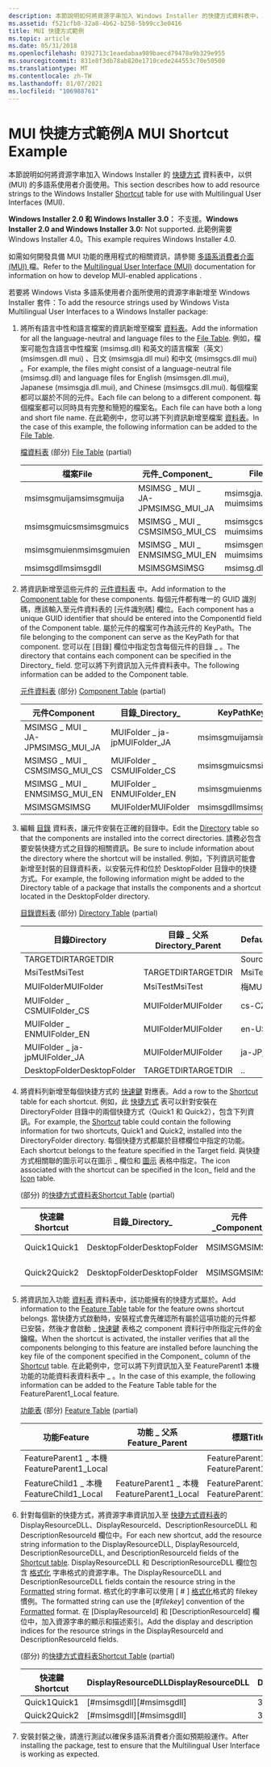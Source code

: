 ```yaml
---
description: 本節說明如何將資源字串加入 Windows Installer 的快捷方式資料表中，以供 (MUI) 的多語系使用者介面使用。
ms.assetid: f521cfb8-32a8-4b62-b258-5b99cc3e0416
title: MUI 快捷方式範例
ms.topic: article
ms.date: 05/31/2018
ms.openlocfilehash: 0392713c1eaedabaa989baecd79478a9b329e955
ms.sourcegitcommit: 831e8f3db78ab820e1710cede244553c70e50500
ms.translationtype: MT
ms.contentlocale: zh-TW
ms.lasthandoff: 01/07/2021
ms.locfileid: "106988761"
---
```

# <a name="a-mui-shortcut-example"></a><span data-ttu-id="b08ae-103">MUI 快捷方式範例</span><span class="sxs-lookup"><span data-stu-id="b08ae-103">A MUI Shortcut Example</span></span>

<span data-ttu-id="b08ae-104">本節說明如何將資源字串加入 Windows Installer 的 [快捷方式](shortcut-table.md) 資料表中，以供 (MUI) 的多語系使用者介面使用。</span><span class="sxs-lookup"><span data-stu-id="b08ae-104">This section describes how to add resource strings to the Windows Installer [Shortcut](shortcut-table.md) table for use with Multilingual User Interfaces (MUI).</span></span>

<span data-ttu-id="b08ae-105">**Windows Installer 2.0 和 Windows Installer 3.0：** 不支援。</span><span class="sxs-lookup"><span data-stu-id="b08ae-105">**Windows Installer 2.0 and Windows Installer 3.0:** Not supported.</span></span> <span data-ttu-id="b08ae-106">此範例需要 Windows Installer 4.0。</span><span class="sxs-lookup"><span data-stu-id="b08ae-106">This example requires Windows Installer 4.0.</span></span>

<span data-ttu-id="b08ae-107">如需如何開發具備 MUI 功能的應用程式的相關資訊，請參閱 [多語系消費者介面 (MUI) ](/windows/desktop/Intl/multilingual-user-interface) 檔。</span><span class="sxs-lookup"><span data-stu-id="b08ae-107">Refer to the [Multilingual User Interface (MUI)](/windows/desktop/Intl/multilingual-user-interface) documentation for information on how to develop MUI-enabled applications .</span></span>

<span data-ttu-id="b08ae-108">若要將 Windows Vista 多語系使用者介面所使用的資源字串新增至 Windows Installer 套件：</span><span class="sxs-lookup"><span data-stu-id="b08ae-108">To add the resource strings used by Windows Vista Multilingual User Interfaces to a Windows Installer package:</span></span>

1.  <span data-ttu-id="b08ae-109">將所有語言中性和語言檔案的資訊新增至檔案 [資料表](file-table.md)。</span><span class="sxs-lookup"><span data-stu-id="b08ae-109">Add the information for all the language-neutral and language files to the [File Table](file-table.md).</span></span> <span data-ttu-id="b08ae-110">例如，檔案可能包含語言中性檔案 (msimsg.dll) 和英文的語言檔案（英文） (msimsgen.dll mui) 、日文 (msimsgja.dll mui) 和中文 (msimsgcs.dll mui) 。</span><span class="sxs-lookup"><span data-stu-id="b08ae-110">For example, the files might consist of a language-neutral file (msimsg.dll) and language files for English (msimsgen.dll.mui), Japanese (msimsgja.dll.mui), and Chinese (msimsgcs.dll.mui).</span></span> <span data-ttu-id="b08ae-111">每個檔案都可以屬於不同的元件。</span><span class="sxs-lookup"><span data-stu-id="b08ae-111">Each file can belong to a different component.</span></span> <span data-ttu-id="b08ae-112">每個檔案都可以同時具有完整和簡短的檔案名。</span><span class="sxs-lookup"><span data-stu-id="b08ae-112">Each file can have both a long and short file name.</span></span> <span data-ttu-id="b08ae-113">在此範例中，您可以將下列資訊新增至檔案 [資料表](file-table.md)。</span><span class="sxs-lookup"><span data-stu-id="b08ae-113">In the case of this example, the following information can be added to the [File Table](file-table.md).</span></span>

    <span data-ttu-id="b08ae-114">[檔資料表](file-table.md) (部分) </span><span class="sxs-lookup"><span data-stu-id="b08ae-114">[File Table](file-table.md) (partial)</span></span>

    

    | <span data-ttu-id="b08ae-115">檔案</span><span class="sxs-lookup"><span data-stu-id="b08ae-115">File</span></span>        | <span data-ttu-id="b08ae-116">元件\_</span><span class="sxs-lookup"><span data-stu-id="b08ae-116">Component\_</span></span>     | <span data-ttu-id="b08ae-117">FileName</span><span class="sxs-lookup"><span data-stu-id="b08ae-117">FileName</span></span>                     |
    |-------------|-----------------|------------------------------|
    | <span data-ttu-id="b08ae-118">msimsgmuija</span><span class="sxs-lookup"><span data-stu-id="b08ae-118">msimsgmuija</span></span> | <span data-ttu-id="b08ae-119">MSIMSG \_ MUI \_ JA-JP</span><span class="sxs-lookup"><span data-stu-id="b08ae-119">MSIMSG\_MUI\_JA</span></span> | <span data-ttu-id="b08ae-120">msimsgja.dll\|msimsg.dll mui</span><span class="sxs-lookup"><span data-stu-id="b08ae-120">msimsgja.dll\|msimsg.dll.mui</span></span> |
    | <span data-ttu-id="b08ae-121">msimsgmuics</span><span class="sxs-lookup"><span data-stu-id="b08ae-121">msimsgmuics</span></span> | <span data-ttu-id="b08ae-122">MSIMSG \_ MUI \_ CS</span><span class="sxs-lookup"><span data-stu-id="b08ae-122">MSIMSG\_MUI\_CS</span></span> | <span data-ttu-id="b08ae-123">msimsgcs.dll\|msimsg.dll mui</span><span class="sxs-lookup"><span data-stu-id="b08ae-123">msimsgcs.dll\|msimsg.dll.mui</span></span> |
    | <span data-ttu-id="b08ae-124">msimsgmuien</span><span class="sxs-lookup"><span data-stu-id="b08ae-124">msimsgmuien</span></span> | <span data-ttu-id="b08ae-125">MSIMSG \_ MUI \_ EN</span><span class="sxs-lookup"><span data-stu-id="b08ae-125">MSIMSG\_MUI\_EN</span></span> | <span data-ttu-id="b08ae-126">msimsgen.dll\|msimsg.dll mui</span><span class="sxs-lookup"><span data-stu-id="b08ae-126">msimsgen.dll\|msimsg.dll.mui</span></span> |
    | <span data-ttu-id="b08ae-127">msimsgdll</span><span class="sxs-lookup"><span data-stu-id="b08ae-127">msimsgdll</span></span>   | <span data-ttu-id="b08ae-128">MSIMSG</span><span class="sxs-lookup"><span data-stu-id="b08ae-128">MSIMSG</span></span>          | <span data-ttu-id="b08ae-129">msimsg.dll</span><span class="sxs-lookup"><span data-stu-id="b08ae-129">msimsg.dll</span></span>                   |

    

     

2.  <span data-ttu-id="b08ae-130">將資訊新增至這些元件的 [元件資料表](component-table.md) 中。</span><span class="sxs-lookup"><span data-stu-id="b08ae-130">Add information to the [Component table](component-table.md) for these components.</span></span> <span data-ttu-id="b08ae-131">每個元件都有唯一的 GUID 識別碼，應該輸入至元件資料表的 [元件識別碼] 欄位。</span><span class="sxs-lookup"><span data-stu-id="b08ae-131">Each component has a unique GUID identifier that should be entered into the ComponentId field of the Component table.</span></span> <span data-ttu-id="b08ae-132">屬於元件的檔案可作為該元件的 KeyPath。</span><span class="sxs-lookup"><span data-stu-id="b08ae-132">The file belonging to the component can serve as the KeyPath for that component.</span></span> <span data-ttu-id="b08ae-133">您可以在 [目錄] 欄位中指定包含每個元件的目錄 \_ 。</span><span class="sxs-lookup"><span data-stu-id="b08ae-133">The directory that contains each component can be specified in the Directory\_ field.</span></span> <span data-ttu-id="b08ae-134">您可以將下列資訊加入元件資料表中。</span><span class="sxs-lookup"><span data-stu-id="b08ae-134">The following information can be added to the Component table.</span></span>

    <span data-ttu-id="b08ae-135">[元件資料表](component-table.md) (部分) </span><span class="sxs-lookup"><span data-stu-id="b08ae-135">[Component Table](component-table.md) (partial)</span></span>

    

    | <span data-ttu-id="b08ae-136">元件</span><span class="sxs-lookup"><span data-stu-id="b08ae-136">Component</span></span>       | <span data-ttu-id="b08ae-137">目錄\_</span><span class="sxs-lookup"><span data-stu-id="b08ae-137">Directory\_</span></span>   | <span data-ttu-id="b08ae-138">KeyPath</span><span class="sxs-lookup"><span data-stu-id="b08ae-138">KeyPath</span></span>     |
    |-----------------|---------------|-------------|
    | <span data-ttu-id="b08ae-139">MSIMSG \_ MUI \_ JA-JP</span><span class="sxs-lookup"><span data-stu-id="b08ae-139">MSIMSG\_MUI\_JA</span></span> | <span data-ttu-id="b08ae-140">MUIFolder \_ ja-jp</span><span class="sxs-lookup"><span data-stu-id="b08ae-140">MUIFolder\_JA</span></span> | <span data-ttu-id="b08ae-141">msimsgmuija</span><span class="sxs-lookup"><span data-stu-id="b08ae-141">msimsgmuija</span></span> |
    | <span data-ttu-id="b08ae-142">MSIMSG \_ MUI \_ CS</span><span class="sxs-lookup"><span data-stu-id="b08ae-142">MSIMSG\_MUI\_CS</span></span> | <span data-ttu-id="b08ae-143">MUIFolder \_ CS</span><span class="sxs-lookup"><span data-stu-id="b08ae-143">MUIFolder\_CS</span></span> | <span data-ttu-id="b08ae-144">msimsgmuics</span><span class="sxs-lookup"><span data-stu-id="b08ae-144">msimsgmuics</span></span> |
    | <span data-ttu-id="b08ae-145">MSIMSG \_ MUI \_ EN</span><span class="sxs-lookup"><span data-stu-id="b08ae-145">MSIMSG\_MUI\_EN</span></span> | <span data-ttu-id="b08ae-146">MUIFolder \_ EN</span><span class="sxs-lookup"><span data-stu-id="b08ae-146">MUIFolder\_EN</span></span> | <span data-ttu-id="b08ae-147">msimsgmuien</span><span class="sxs-lookup"><span data-stu-id="b08ae-147">msimsgmuien</span></span> |
    | <span data-ttu-id="b08ae-148">MSIMSG</span><span class="sxs-lookup"><span data-stu-id="b08ae-148">MSIMSG</span></span>          | <span data-ttu-id="b08ae-149">MUIFolder</span><span class="sxs-lookup"><span data-stu-id="b08ae-149">MUIFolder</span></span>     | <span data-ttu-id="b08ae-150">msimsgdll</span><span class="sxs-lookup"><span data-stu-id="b08ae-150">msimsgdll</span></span>   |

    

     

3.  <span data-ttu-id="b08ae-151">編輯 [目錄](directory-table.md) 資料表，讓元件安裝在正確的目錄中。</span><span class="sxs-lookup"><span data-stu-id="b08ae-151">Edit the [Directory](directory-table.md) table so that the components are installed into the correct directories.</span></span> <span data-ttu-id="b08ae-152">請務必包含要安裝快捷方式之目錄的相關資訊。</span><span class="sxs-lookup"><span data-stu-id="b08ae-152">Be sure to include information about the directory where the shortcut will be installed.</span></span> <span data-ttu-id="b08ae-153">例如，下列資訊可能會新增至封裝的目錄資料表，以安裝元件和位於 DesktopFolder 目錄中的快捷方式。</span><span class="sxs-lookup"><span data-stu-id="b08ae-153">For example, the following information might be added to the Directory table of a package that installs the components and a shortcut located in the DesktopFolder directory.</span></span>

    <span data-ttu-id="b08ae-154">[目錄資料表](directory-table.md) (部分) </span><span class="sxs-lookup"><span data-stu-id="b08ae-154">[Directory Table](directory-table.md) (partial)</span></span>

    

    | <span data-ttu-id="b08ae-155">目錄</span><span class="sxs-lookup"><span data-stu-id="b08ae-155">Directory</span></span>     | <span data-ttu-id="b08ae-156">目錄 \_ 父系</span><span class="sxs-lookup"><span data-stu-id="b08ae-156">Directory\_Parent</span></span> | <span data-ttu-id="b08ae-157">DefaultDir</span><span class="sxs-lookup"><span data-stu-id="b08ae-157">DefaultDir</span></span> |
    |---------------|-------------------|------------|
    | <span data-ttu-id="b08ae-158">TARGETDIR</span><span class="sxs-lookup"><span data-stu-id="b08ae-158">TARGETDIR</span></span>     |                   | <span data-ttu-id="b08ae-159">SourceDir</span><span class="sxs-lookup"><span data-stu-id="b08ae-159">SourceDir</span></span>  |
    | <span data-ttu-id="b08ae-160">MsiTest</span><span class="sxs-lookup"><span data-stu-id="b08ae-160">MsiTest</span></span>       | <span data-ttu-id="b08ae-161">TARGETDIR</span><span class="sxs-lookup"><span data-stu-id="b08ae-161">TARGETDIR</span></span>         | <span data-ttu-id="b08ae-162">MsiTest:.</span><span class="sxs-lookup"><span data-stu-id="b08ae-162">MsiTest:.</span></span>  |
    | <span data-ttu-id="b08ae-163">MUIFolder</span><span class="sxs-lookup"><span data-stu-id="b08ae-163">MUIFolder</span></span>     | <span data-ttu-id="b08ae-164">MsiTest</span><span class="sxs-lookup"><span data-stu-id="b08ae-164">MsiTest</span></span>           | <span data-ttu-id="b08ae-165">梅</span><span class="sxs-lookup"><span data-stu-id="b08ae-165">MUI</span></span>        |
    | <span data-ttu-id="b08ae-166">MUIFolder \_ CS</span><span class="sxs-lookup"><span data-stu-id="b08ae-166">MUIFolder\_CS</span></span> | <span data-ttu-id="b08ae-167">MUIFolder</span><span class="sxs-lookup"><span data-stu-id="b08ae-167">MUIFolder</span></span>         | <span data-ttu-id="b08ae-168">cs-CZ</span><span class="sxs-lookup"><span data-stu-id="b08ae-168">cs-CZ</span></span>      |
    | <span data-ttu-id="b08ae-169">MUIFolder \_ EN</span><span class="sxs-lookup"><span data-stu-id="b08ae-169">MUIFolder\_EN</span></span> | <span data-ttu-id="b08ae-170">MUIFolder</span><span class="sxs-lookup"><span data-stu-id="b08ae-170">MUIFolder</span></span>         | <span data-ttu-id="b08ae-171">en-US</span><span class="sxs-lookup"><span data-stu-id="b08ae-171">en-US</span></span>      |
    | <span data-ttu-id="b08ae-172">MUIFolder \_ ja-jp</span><span class="sxs-lookup"><span data-stu-id="b08ae-172">MUIFolder\_JA</span></span> | <span data-ttu-id="b08ae-173">MUIFolder</span><span class="sxs-lookup"><span data-stu-id="b08ae-173">MUIFolder</span></span>         | <span data-ttu-id="b08ae-174">ja-JP</span><span class="sxs-lookup"><span data-stu-id="b08ae-174">ja-JP</span></span>      |
    | <span data-ttu-id="b08ae-175">DesktopFolder</span><span class="sxs-lookup"><span data-stu-id="b08ae-175">DesktopFolder</span></span> | <span data-ttu-id="b08ae-176">TARGETDIR</span><span class="sxs-lookup"><span data-stu-id="b08ae-176">TARGETDIR</span></span>         | <span data-ttu-id="b08ae-177">.</span><span class="sxs-lookup"><span data-stu-id="b08ae-177">.</span></span>          |

    

     

4.  <span data-ttu-id="b08ae-178">將資料列新增至每個快捷方式的 [快速鍵](shortcut-table.md) 對應表。</span><span class="sxs-lookup"><span data-stu-id="b08ae-178">Add a row to the [Shortcut](shortcut-table.md) table for each shortcut.</span></span> <span data-ttu-id="b08ae-179">例如，此 [快捷方式](shortcut-table.md) 表可以針對安裝在 DirectoryFolder 目錄中的兩個快捷方式（Quick1 和 Quick2），包含下列資訊。</span><span class="sxs-lookup"><span data-stu-id="b08ae-179">For example, the [Shortcut](shortcut-table.md) table could contain the following information for two shortcuts, Quick1 and Quick2, installed into the DirectoryFolder directory.</span></span> <span data-ttu-id="b08ae-180">每個快捷方式都屬於目標欄位中指定的功能。</span><span class="sxs-lookup"><span data-stu-id="b08ae-180">Each shortcut belongs to the feature specified in the Target field.</span></span> <span data-ttu-id="b08ae-181">與快捷方式相關聯的圖示可以在圖示 \_ 欄位和 [圖示](icon-table.md) 表格中指定。</span><span class="sxs-lookup"><span data-stu-id="b08ae-181">The icon associated with the shortcut can be specified in the Icon\_ field and the [Icon](icon-table.md) table.</span></span>

    <span data-ttu-id="b08ae-182"> (部分) 的[快捷方式資料表](shortcut-table.md)</span><span class="sxs-lookup"><span data-stu-id="b08ae-182">[Shortcut Table](shortcut-table.md) (partial)</span></span>

    

    | <span data-ttu-id="b08ae-183">快速鍵</span><span class="sxs-lookup"><span data-stu-id="b08ae-183">Shortcut</span></span> | <span data-ttu-id="b08ae-184">目錄\_</span><span class="sxs-lookup"><span data-stu-id="b08ae-184">Directory\_</span></span>   | <span data-ttu-id="b08ae-185">元件\_</span><span class="sxs-lookup"><span data-stu-id="b08ae-185">Component\_</span></span> | <span data-ttu-id="b08ae-186">目標</span><span class="sxs-lookup"><span data-stu-id="b08ae-186">Target</span></span>               | <span data-ttu-id="b08ae-187">圖示</span><span class="sxs-lookup"><span data-stu-id="b08ae-187">Icon</span></span>             |
    |----------|---------------|-------------|----------------------|------------------|
    | <span data-ttu-id="b08ae-188">Quick1</span><span class="sxs-lookup"><span data-stu-id="b08ae-188">Quick1</span></span>   | <span data-ttu-id="b08ae-189">DesktopFolder</span><span class="sxs-lookup"><span data-stu-id="b08ae-189">DesktopFolder</span></span> | <span data-ttu-id="b08ae-190">MSIMSG</span><span class="sxs-lookup"><span data-stu-id="b08ae-190">MSIMSG</span></span>      | <span data-ttu-id="b08ae-191">FeatureChild1 \_ 本機</span><span class="sxs-lookup"><span data-stu-id="b08ae-191">FeatureChild1\_Local</span></span> | <span data-ttu-id="b08ae-192">HelpFileIcon.exe</span><span class="sxs-lookup"><span data-stu-id="b08ae-192">HelpFileIcon.exe</span></span> |
    | <span data-ttu-id="b08ae-193">Quick2</span><span class="sxs-lookup"><span data-stu-id="b08ae-193">Quick2</span></span>   | <span data-ttu-id="b08ae-194">DesktopFolder</span><span class="sxs-lookup"><span data-stu-id="b08ae-194">DesktopFolder</span></span> | <span data-ttu-id="b08ae-195">MSIMSG</span><span class="sxs-lookup"><span data-stu-id="b08ae-195">MSIMSG</span></span>      | <span data-ttu-id="b08ae-196">FeatureChild1 \_ 本機</span><span class="sxs-lookup"><span data-stu-id="b08ae-196">FeatureChild1\_Local</span></span> | <span data-ttu-id="b08ae-197">HelpFileIcon.exe</span><span class="sxs-lookup"><span data-stu-id="b08ae-197">HelpFileIcon.exe</span></span> |

    

     

5.  <span data-ttu-id="b08ae-198">將資訊加入功能 [資料表](feature-table.md) 資料表中，該功能擁有的快捷方式屬於。</span><span class="sxs-lookup"><span data-stu-id="b08ae-198">Add information to the [Feature Table](feature-table.md) table for the feature owns shortcut belongs.</span></span> <span data-ttu-id="b08ae-199">當快捷方式啟動時，安裝程式會先確認所有屬於這項功能的元件都已安裝，然後才會啟動 \_ [快速鍵](shortcut-table.md) 表格之 component 資料行中所指定元件的金鑰檔。</span><span class="sxs-lookup"><span data-stu-id="b08ae-199">When the shortcut is activated, the installer verifies that all the components belonging to this feature are installed before launching the key file of the component specified in the Component\_ column of the [Shortcut](shortcut-table.md) table.</span></span> <span data-ttu-id="b08ae-200">在此範例中，您可以將下列資訊加入至 FeatureParent1 本機功能的功能資料表資料表中 \_ 。</span><span class="sxs-lookup"><span data-stu-id="b08ae-200">In the case of this example, the following information can be added to the Feature Table table for the FeatureParent1\_Local feature.</span></span>

    <span data-ttu-id="b08ae-201">[功能表](feature-table.md) (部分) </span><span class="sxs-lookup"><span data-stu-id="b08ae-201">[Feature Table](feature-table.md) (partial)</span></span>

    

    | <span data-ttu-id="b08ae-202">功能</span><span class="sxs-lookup"><span data-stu-id="b08ae-202">Feature</span></span>               | <span data-ttu-id="b08ae-203">功能 \_ 父系</span><span class="sxs-lookup"><span data-stu-id="b08ae-203">Feature\_Parent</span></span>       | <span data-ttu-id="b08ae-204">標題</span><span class="sxs-lookup"><span data-stu-id="b08ae-204">Title</span></span>                 | <span data-ttu-id="b08ae-205">屬性</span><span class="sxs-lookup"><span data-stu-id="b08ae-205">Attributes</span></span> |
    |-----------------------|-----------------------|-----------------------|------------|
    | <span data-ttu-id="b08ae-206">FeatureParent1 \_ 本機</span><span class="sxs-lookup"><span data-stu-id="b08ae-206">FeatureParent1\_Local</span></span> |                       | <span data-ttu-id="b08ae-207">FeatureParent1 \_ 本機</span><span class="sxs-lookup"><span data-stu-id="b08ae-207">FeatureParent1\_Local</span></span> | <span data-ttu-id="b08ae-208">16</span><span class="sxs-lookup"><span data-stu-id="b08ae-208">16</span></span>         |
    | <span data-ttu-id="b08ae-209">FeatureChild1 \_ 本機</span><span class="sxs-lookup"><span data-stu-id="b08ae-209">FeatureChild1\_Local</span></span>  | <span data-ttu-id="b08ae-210">FeatureParent1 \_ 本機</span><span class="sxs-lookup"><span data-stu-id="b08ae-210">FeatureParent1\_Local</span></span> | <span data-ttu-id="b08ae-211">FeatureParent1 \_ 本機</span><span class="sxs-lookup"><span data-stu-id="b08ae-211">FeatureParent1\_Local</span></span> | <span data-ttu-id="b08ae-212">0</span><span class="sxs-lookup"><span data-stu-id="b08ae-212">0</span></span>          |

    

     

6.  <span data-ttu-id="b08ae-213">針對每個新的快捷方式，將資源字串資訊加入至 [快捷方式資料表](shortcut-table.md)的 DisplayResourceDLL、DisplayResourceId、DescriptionResourceDLL 和 DescriptionResourceId 欄位中。</span><span class="sxs-lookup"><span data-stu-id="b08ae-213">For each new shortcut, add the resource string information to the DisplayResourceDLL, DisplayResourceId, DescriptionResourceDLL, and DescriptionResourceId fields of the [Shortcut table](shortcut-table.md).</span></span> <span data-ttu-id="b08ae-214">DisplayResourceDLL 和 DescriptionResourceDLL 欄位包含 [格式化](formatted.md) 字串格式的資源字串。</span><span class="sxs-lookup"><span data-stu-id="b08ae-214">The DisplayResourceDLL and DescriptionResourceDLL fields contain the resource string in the [Formatted](formatted.md) string format.</span></span> <span data-ttu-id="b08ae-215">格式化的字串可以使用 \[ \#  \] [格式化](formatted.md)格式的 filekey 慣例。</span><span class="sxs-lookup"><span data-stu-id="b08ae-215">The formatted string can use the \[\#*filekey*\] convention of the [Formatted](formatted.md) format.</span></span> <span data-ttu-id="b08ae-216">在 [DisplayResourceId] 和 [DescriptionResourceId] 欄位中，加入資源字串的顯示和描述索引。</span><span class="sxs-lookup"><span data-stu-id="b08ae-216">Add the display and description indices for the resource strings in the DisplayResourceId and DescriptionResourceId fields.</span></span>

    <span data-ttu-id="b08ae-217"> (部分) 的[快捷方式資料表](shortcut-table.md)</span><span class="sxs-lookup"><span data-stu-id="b08ae-217">[Shortcut Table](shortcut-table.md) (partial)</span></span>

    

    | <span data-ttu-id="b08ae-218">快速鍵</span><span class="sxs-lookup"><span data-stu-id="b08ae-218">Shortcut</span></span> | <span data-ttu-id="b08ae-219">DisplayResourceDLL</span><span class="sxs-lookup"><span data-stu-id="b08ae-219">DisplayResourceDLL</span></span> | <span data-ttu-id="b08ae-220">DisplayResourceId</span><span class="sxs-lookup"><span data-stu-id="b08ae-220">DisplayResourceId</span></span> | <span data-ttu-id="b08ae-221">DescriptionResourceDLL</span><span class="sxs-lookup"><span data-stu-id="b08ae-221">DescriptionResourceDLL</span></span> | <span data-ttu-id="b08ae-222">DescriptionResourceId</span><span class="sxs-lookup"><span data-stu-id="b08ae-222">DescriptionResourceId</span></span> |
    |----------|--------------------|-------------------|------------------------|-----------------------|
    | <span data-ttu-id="b08ae-223">Quick1</span><span class="sxs-lookup"><span data-stu-id="b08ae-223">Quick1</span></span>   | <span data-ttu-id="b08ae-224">\[\#msimsgdll\]</span><span class="sxs-lookup"><span data-stu-id="b08ae-224">\[\#msimsgdll\]</span></span>    | <span data-ttu-id="b08ae-225">36</span><span class="sxs-lookup"><span data-stu-id="b08ae-225">36</span></span>                | <span data-ttu-id="b08ae-226">\[\#msimsgdll\]</span><span class="sxs-lookup"><span data-stu-id="b08ae-226">\[\#msimsgdll\]</span></span>        | <span data-ttu-id="b08ae-227">37</span><span class="sxs-lookup"><span data-stu-id="b08ae-227">37</span></span>                    |
    | <span data-ttu-id="b08ae-228">Quick2</span><span class="sxs-lookup"><span data-stu-id="b08ae-228">Quick2</span></span>   | <span data-ttu-id="b08ae-229">\[\#msimsgdll\]</span><span class="sxs-lookup"><span data-stu-id="b08ae-229">\[\#msimsgdll\]</span></span>    | <span data-ttu-id="b08ae-230">38</span><span class="sxs-lookup"><span data-stu-id="b08ae-230">38</span></span>                | <span data-ttu-id="b08ae-231">\[\#msimsgdll\]</span><span class="sxs-lookup"><span data-stu-id="b08ae-231">\[\#msimsgdll\]</span></span>        | <span data-ttu-id="b08ae-232">39</span><span class="sxs-lookup"><span data-stu-id="b08ae-232">39</span></span>                    |

    

     

7.  <span data-ttu-id="b08ae-233">安裝封裝之後，請進行測試以確保多語系消費者介面如預期般運作。</span><span class="sxs-lookup"><span data-stu-id="b08ae-233">After installing the package, test to ensure that the Multilingual User Interface is working as expected.</span></span>

 

 

